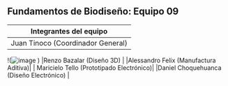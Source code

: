 ## Fundamentos de Biodiseño: Equipo 09
|    Integrantes del equipo            |   
| --------------------------------------------------------------------------------------------------------------------------------------------------------------------------------------|
| Juan Tinoco (Coordinador General) |
!(![image](https://github.com/user-attachments/assets/a0d25ca4-5fa1-4376-9253-044f258b7d7c)
)
|Renzo Bazalar (Diseño 3D)  |
|Alessandro Felix (Manufactura Aditiva)|
| Maricielo Tello (Prototipado Electrónico)|
|Daniel Choquehuanca (Diseño Electrónico) |
